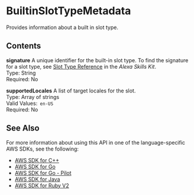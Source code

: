 # BuiltinSlotTypeMetadata<a name="API_BuiltinSlotTypeMetadata"></a>

Provides information about a built in slot type\.

## Contents<a name="API_BuiltinSlotTypeMetadata_Contents"></a>

 **signature**   <a name="lex-Type-BuiltinSlotTypeMetadata-signature"></a>
A unique identifier for the built\-in slot type\. To find the signature for a slot type, see [Slot Type Reference](https://developer.amazon.com/public/solutions/alexa/alexa-skills-kit/docs/built-in-intent-ref/slot-type-reference) in the *Alexa Skills Kit*\.  
Type: String  
Required: No

 **supportedLocales**   <a name="lex-Type-BuiltinSlotTypeMetadata-supportedLocales"></a>
A list of target locales for the slot\.   
Type: Array of strings  
Valid Values:` en-US`   
Required: No

## See Also<a name="API_BuiltinSlotTypeMetadata_SeeAlso"></a>

For more information about using this API in one of the language\-specific AWS SDKs, see the following:
+  [AWS SDK for C\+\+](https://docs.aws.amazon.com/goto/SdkForCpp/lex-models-2017-04-19/BuiltinSlotTypeMetadata) 
+  [AWS SDK for Go](https://docs.aws.amazon.com/goto/SdkForGoV1/lex-models-2017-04-19/BuiltinSlotTypeMetadata) 
+  [AWS SDK for Go \- Pilot](https://docs.aws.amazon.com/goto/SdkForGoPilot/lex-models-2017-04-19/BuiltinSlotTypeMetadata) 
+  [AWS SDK for Java](https://docs.aws.amazon.com/goto/SdkForJava/lex-models-2017-04-19/BuiltinSlotTypeMetadata) 
+  [AWS SDK for Ruby V2](https://docs.aws.amazon.com/goto/SdkForRubyV2/lex-models-2017-04-19/BuiltinSlotTypeMetadata) 